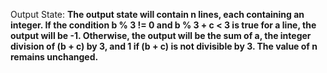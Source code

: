 Output State: **The output state will contain n lines, each containing an integer. If the condition b % 3 != 0 and b % 3 + c < 3 is true for a line, the output will be -1. Otherwise, the output will be the sum of a, the integer division of (b + c) by 3, and 1 if (b + c) is not divisible by 3. The value of n remains unchanged.**